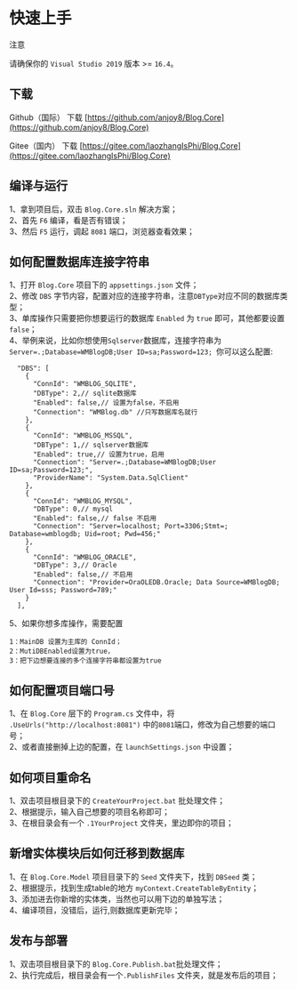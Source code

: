 # 快速上手
注意

请确保你的 `Visual Studio 2019` 版本 >= `16.4`。


## 下载
Github（国际） 下载 [https://github.com/anjoy8/Blog.Core](https://github.com/anjoy8/Blog.Core)  
    
Gitee（国内） 下载 [https://gitee.com/laozhangIsPhi/Blog.Core](https://gitee.com/laozhangIsPhi/Blog.Core)  


## 编译与运行
1、拿到项目后，双击 `Blog.Core.sln` 解决方案；  
2、首先 `F6` 编译，看是否有错误；  
3、然后 `F5` 运行，调起 `8081` 端口，浏览器查看效果；


## 如何配置数据库连接字符串
1、打开 `Blog.Core` 项目下的 `appsettings.json` 文件；  
2、修改 `DBS` 字节内容，配置对应的连接字符串，注意`DBType`对应不同的数据库类型；  
3、单库操作只需要把你想要运行的数据库 `Enabled` 为 `true` 即可，其他都要设置 `false`；  
4、举例来说，比如你想使用`Sqlserver`数据库，连接字符串为 `Server=.;Database=WMBlogDB;User ID=sa;Password=123; `你可以这么配置:  

```
  "DBS": [
    {
      "ConnId": "WMBLOG_SQLITE",
      "DBType": 2,// sqlite数据库
      "Enabled": false,// 设置为false，不启用
      "Connection": "WMBlog.db" //只写数据库名就行
    },
    {
      "ConnId": "WMBLOG_MSSQL",
      "DBType": 1,// sqlserver数据库
      "Enabled": true,// 设置为true，启用
      "Connection": "Server=.;Database=WMBlogDB;User ID=sa;Password=123;",
      "ProviderName": "System.Data.SqlClient"
    },
    {
      "ConnId": "WMBLOG_MYSQL",
      "DBType": 0,// mysql
      "Enabled": false,// false 不启用
      "Connection": "Server=localhost; Port=3306;Stmt=; Database=wmblogdb; Uid=root; Pwd=456;"
    },
    {
      "ConnId": "WMBLOG_ORACLE",
      "DBType": 3,// Oracle 
      "Enabled": false,// 不启用
      "Connection": "Provider=OraOLEDB.Oracle; Data Source=WMBlogDB; User Id=sss; Password=789;"
    }
  ],
```

5、如果你想多库操作，需要配置
```
1：MainDB 设置为主库的 ConnId；
2：MutiDBEnabled设置为true，
3：把下边想要连接的多个连接字符串都设置为true
```

## 如何配置项目端口号
1、在 `Blog.Core` 层下的 `Program.cs` 文件中，将
` .UseUrls("http://localhost:8081") `  中的`8081`端口，修改为自己想要的端口号；  
2、或者直接删掉上边的配置，在 `launchSettings.json` 中设置；

## 如何项目重命名
1、双击项目根目录下的 `CreateYourProject.bat` 批处理文件；  
2、根据提示，输入自己想要的项目名称即可；  
3、在根目录会有一个 `.1YourProject` 文件夹，里边即你的项目；  


## 新增实体模块后如何迁移到数据库
1、在 `Blog.Core.Model` 项目目录下的 `Seed` 文件夹下，找到 `DBSeed` 类；  
2、根据提示，找到生成table的地方 `myContext.CreateTableByEntity`；  
3、添加进去你新增的实体类，当然也可以用下边的单独写法；  
4、编译项目，没错后，运行,则数据库更新完毕；  


## 发布与部署
1、双击项目根目录下的 `Blog.Core.Publish.bat`批处理文件；  
2、执行完成后，根目录会有一个`.PublishFiles` 文件夹，就是发布后的项目；

